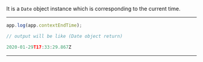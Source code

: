 
It is a `Date` object instance which is corresponding to the current
time.

------------------------------------------------------------------------

 

 

``` js
app.log(app.contextEndTime);

// output will be like (Date object return)

2020-01-29T17:33:29.867Z
```

 

 

------------------------------------------------------------------------
